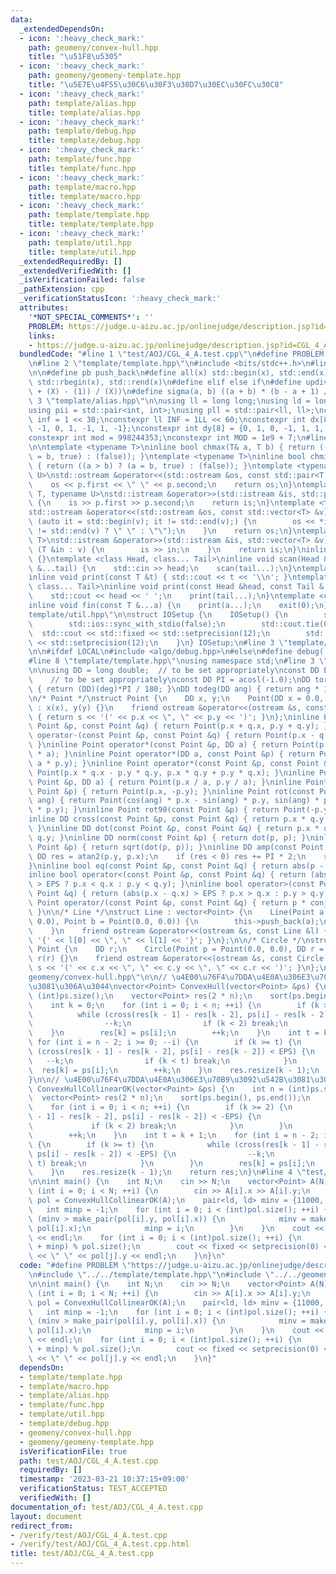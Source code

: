 ```yaml
---
data:
  _extendedDependsOn:
  - icon: ':heavy_check_mark:'
    path: geomeny/convex-hull.hpp
    title: "\u51F8\u5305"
  - icon: ':heavy_check_mark:'
    path: geomeny/geomeny-template.hpp
    title: "\u5E7E\u4F55\u30C6\u30F3\u30D7\u30EC\u30FC\u30C8"
  - icon: ':heavy_check_mark:'
    path: template/alias.hpp
    title: template/alias.hpp
  - icon: ':heavy_check_mark:'
    path: template/debug.hpp
    title: template/debug.hpp
  - icon: ':heavy_check_mark:'
    path: template/func.hpp
    title: template/func.hpp
  - icon: ':heavy_check_mark:'
    path: template/macro.hpp
    title: template/macro.hpp
  - icon: ':heavy_check_mark:'
    path: template/template.hpp
    title: template/template.hpp
  - icon: ':heavy_check_mark:'
    path: template/util.hpp
    title: template/util.hpp
  _extendedRequiredBy: []
  _extendedVerifiedWith: []
  _isVerificationFailed: false
  _pathExtension: cpp
  _verificationStatusIcon: ':heavy_check_mark:'
  attributes:
    '*NOT_SPECIAL_COMMENTS*': ''
    PROBLEM: https://judge.u-aizu.ac.jp/onlinejudge/description.jsp?id=CGL_4_A
    links:
    - https://judge.u-aizu.ac.jp/onlinejudge/description.jsp?id=CGL_4_A
  bundledCode: "#line 1 \"test/AOJ/CGL_4_A.test.cpp\"\n#define PROBLEM \"https://judge.u-aizu.ac.jp/onlinejudge/description.jsp?id=CGL_4_A\"\
    \n#line 2 \"template/template.hpp\"\n#include <bits/stdc++.h>\n#line 3 \"template/macro.hpp\"\
    \n\n#define pb push_back\n#define all(x) std::begin(x), std::end(x)\n#define rall(x)\
    \ std::rbegin(x), std::rend(x)\n#define elif else if\n#define updiv(N, X) (((N)\
    \ + (X) - (1)) / (X))\n#define sigma(a, b) ((a + b) * (b - a + 1) / 2)\n#line\
    \ 3 \"template/alias.hpp\"\n\nusing ll = long long;\nusing ld = long double;\n\
    using pii = std::pair<int, int>;\nusing pll = std::pair<ll, ll>;\nconstexpr int\
    \ inf = 1 << 30;\nconstexpr ll INF = 1LL << 60;\nconstexpr int dx[8] = {1, 0,\
    \ -1, 0, 1, -1, 1, -1};\nconstexpr int dy[8] = {0, 1, 0, -1, 1, 1, -1, -1};\n\
    constexpr int mod = 998244353;\nconstexpr int MOD = 1e9 + 7;\n#line 3 \"template/func.hpp\"\
    \n\ntemplate <typename T>\ninline bool chmax(T& a, T b) { return ((a < b) ? (a\
    \ = b, true) : (false)); }\ntemplate <typename T>\ninline bool chmin(T& a, T b)\
    \ { return ((a > b) ? (a = b, true) : (false)); }\ntemplate <typename T, typename\
    \ U>\nstd::ostream &operator<<(std::ostream &os, const std::pair<T, U> &p) {\n\
    \    os << p.first << \" \" << p.second;\n    return os;\n}\ntemplate <typename\
    \ T, typename U>\nstd::istream &operator>>(std::istream &is, std::pair<T, U> &p)\
    \ {\n    is >> p.first >> p.second;\n    return is;\n}\ntemplate <typename T>\n\
    std::ostream &operator<<(std::ostream &os, const std::vector<T> &v) {\n    for\
    \ (auto it = std::begin(v); it != std::end(v);) {\n        os << *it << ((++it)\
    \ != std::end(v) ? \" \" : \"\");\n    }\n    return os;\n}\ntemplate <typename\
    \ T>\nstd::istream &operator>>(std::istream &is, std::vector<T> &v) {\n    for\
    \ (T &in : v) {\n        is >> in;\n    }\n    return is;\n}\ninline void scan()\
    \ {}\ntemplate <class Head, class... Tail>\ninline void scan(Head &head, Tail\
    \ &...tail) {\n    std::cin >> head;\n    scan(tail...);\n}\ntemplate <class T>\n\
    inline void print(const T &t) { std::cout << t << '\\n'; }\ntemplate <class Head,\
    \ class... Tail>\ninline void print(const Head &head, const Tail &...tail) {\n\
    \    std::cout << head << ' ';\n    print(tail...);\n}\ntemplate <class... T>\n\
    inline void fin(const T &...a) {\n    print(a...);\n    exit(0);\n}\n#line 3 \"\
    template/util.hpp\"\n\nstruct IOSetup {\n    IOSetup() {\n        std::cin.tie(nullptr);\n\
    \        std::ios::sync_with_stdio(false);\n        std::cout.tie(0);\n      \
    \  std::cout << std::fixed << std::setprecision(12);\n        std::cerr << std::fixed\
    \ << std::setprecision(12);\n    }\n} IOSetup;\n#line 3 \"template/debug.hpp\"\
    \n\n#ifdef LOCAL\n#include <algo/debug.hpp>\n#else\n#define debug(...)\n#endif\n\
    #line 8 \"template/template.hpp\"\nusing namespace std;\n#line 3 \"geomeny/geomeny-template.hpp\"\
    \n\nusing DD = long double;  // to be set appropriately\nconst DD EPS = 1e-10;\
    \    // to be set appropriately\nconst DD PI = acosl(-1.0);\nDD torad(int deg)\
    \ { return (DD)(deg)*PI / 180; }\nDD todeg(DD ang) { return ang * 180 / PI; }\n\
    \n/* Point */\nstruct Point {\n    DD x, y;\n    Point(DD x = 0.0, DD y = 0.0)\
    \ : x(x), y(y) {}\n    friend ostream &operator<<(ostream &s, const Point &p)\
    \ { return s << '(' << p.x << \", \" << p.y << ')'; }\n};\ninline Point operator+(const\
    \ Point &p, const Point &q) { return Point(p.x + q.x, p.y + q.y); }\ninline Point\
    \ operator-(const Point &p, const Point &q) { return Point(p.x - q.x, p.y - q.y);\
    \ }\ninline Point operator*(const Point &p, DD a) { return Point(p.x * a, p.y\
    \ * a); }\ninline Point operator*(DD a, const Point &p) { return Point(a * p.x,\
    \ a * p.y); }\ninline Point operator*(const Point &p, const Point &q) { return\
    \ Point(p.x * q.x - p.y * q.y, p.x * q.y + p.y * q.x); }\ninline Point operator/(const\
    \ Point &p, DD a) { return Point(p.x / a, p.y / a); }\ninline Point conj(const\
    \ Point &p) { return Point(p.x, -p.y); }\ninline Point rot(const Point &p, DD\
    \ ang) { return Point(cos(ang) * p.x - sin(ang) * p.y, sin(ang) * p.x + cos(ang)\
    \ * p.y); }\ninline Point rot90(const Point &p) { return Point(-p.y, p.x); }\n\
    inline DD cross(const Point &p, const Point &q) { return p.x * q.y - p.y * q.x;\
    \ }\ninline DD dot(const Point &p, const Point &q) { return p.x * q.x + p.y *\
    \ q.y; }\ninline DD norm(const Point &p) { return dot(p, p); }\ninline DD abs(const\
    \ Point &p) { return sqrt(dot(p, p)); }\ninline DD amp(const Point &p) {\n   \
    \ DD res = atan2(p.y, p.x);\n    if (res < 0) res += PI * 2;\n    return res;\n\
    }\ninline bool eq(const Point &p, const Point &q) { return abs(p - q) < EPS; }\n\
    inline bool operator<(const Point &p, const Point &q) { return (abs(p.x - q.x)\
    \ > EPS ? p.x < q.x : p.y < q.y); }\ninline bool operator>(const Point &p, const\
    \ Point &q) { return (abs(p.x - q.x) > EPS ? p.x > q.x : p.y > q.y); }\ninline\
    \ Point operator/(const Point &p, const Point &q) { return p * conj(q) / norm(q);\
    \ }\n\n/* Line */\nstruct Line : vector<Point> {\n    Line(Point a = Point(0.0,\
    \ 0.0), Point b = Point(0.0, 0.0)) {\n        this->push_back(a);\n        this->push_back(b);\n\
    \    }\n    friend ostream &operator<<(ostream &s, const Line &l) { return s <<\
    \ '{' << l[0] << \", \" << l[1] << '}'; }\n};\n\n/* Circle */\nstruct Circle :\
    \ Point {\n    DD r;\n    Circle(Point p = Point(0.0, 0.0), DD r = 0.0) : Point(p),\
    \ r(r) {}\n    friend ostream &operator<<(ostream &s, const Circle &c) { return\
    \ s << '(' << c.x << \", \" << c.y << \", \" << c.r << ')'; }\n};\n#line 4 \"\
    geomeny/convex-hull.hpp\"\n\n// \u4E00\u76F4\u7DDA\u4E0A\u306E3\u70B9\u3092\u542B\
    \u3081\u306A\u3044\nvector<Point> ConvexHull(vector<Point> &ps) {\n    int n =\
    \ (int)ps.size();\n    vector<Point> res(2 * n);\n    sort(ps.begin(), ps.end());\n\
    \    int k = 0;\n    for (int i = 0; i < n; ++i) {\n        if (k >= 2) {\n  \
    \          while (cross(res[k - 1] - res[k - 2], ps[i] - res[k - 2]) < EPS) {\n\
    \                --k;\n                if (k < 2) break;\n            }\n    \
    \    }\n        res[k] = ps[i];\n        ++k;\n    }\n    int t = k + 1;\n   \
    \ for (int i = n - 2; i >= 0; --i) {\n        if (k >= t) {\n            while\
    \ (cross(res[k - 1] - res[k - 2], ps[i] - res[k - 2]) < EPS) {\n             \
    \   --k;\n                if (k < t) break;\n            }\n        }\n      \
    \  res[k] = ps[i];\n        ++k;\n    }\n    res.resize(k - 1);\n    return res;\n\
    }\n\n// \u4E00\u76F4\u7DDA\u4E0A\u306E3\u70B9\u3092\u542B\u3081\u308B\nvector<Point>\
    \ ConvexHullCollinearOK(vector<Point> &ps) {\n    int n = (int)ps.size();\n  \
    \  vector<Point> res(2 * n);\n    sort(ps.begin(), ps.end());\n    int k = 0;\n\
    \    for (int i = 0; i < n; ++i) {\n        if (k >= 2) {\n            while (cross(res[k\
    \ - 1] - res[k - 2], ps[i] - res[k - 2]) < -EPS) {\n                --k;\n   \
    \             if (k < 2) break;\n            }\n        }\n        res[k] = ps[i];\n\
    \        ++k;\n    }\n    int t = k + 1;\n    for (int i = n - 2; i >= 0; --i)\
    \ {\n        if (k >= t) {\n            while (cross(res[k - 1] - res[k - 2],\
    \ ps[i] - res[k - 2]) < -EPS) {\n                --k;\n                if (k <\
    \ t) break;\n            }\n        }\n        res[k] = ps[i];\n        ++k;\n\
    \    }\n    res.resize(k - 1);\n    return res;\n}\n#line 4 \"test/AOJ/CGL_4_A.test.cpp\"\
    \n\nint main() {\n    int N;\n    cin >> N;\n    vector<Point> A(N);\n    for\
    \ (int i = 0; i < N; ++i) {\n        cin >> A[i].x >> A[i].y;\n    }\n    auto\
    \ pol = ConvexHullCollinearOK(A);\n    pair<ld, ld> minv = {11000, 11000};\n \
    \   int minp = -1;\n    for (int i = 0; i < (int)pol.size(); ++i) {\n        if\
    \ (minv > make_pair(pol[i].y, pol[i].x)) {\n            minv = make_pair(pol[i].y,\
    \ pol[i].x);\n            minp = i;\n        }\n    }\n    cout << pol.size()\
    \ << endl;\n    for (int i = 0; i < (int)pol.size(); ++i) {\n        int j = (i\
    \ + minp) % pol.size();\n        cout << fixed << setprecision(0) << pol[j].x\
    \ << \" \" << pol[j].y << endl;\n    }\n}\n"
  code: "#define PROBLEM \"https://judge.u-aizu.ac.jp/onlinejudge/description.jsp?id=CGL_4_A\"\
    \n#include \"../../template/template.hpp\"\n#include \"../../geomeny/convex-hull.hpp\"\
    \n\nint main() {\n    int N;\n    cin >> N;\n    vector<Point> A(N);\n    for\
    \ (int i = 0; i < N; ++i) {\n        cin >> A[i].x >> A[i].y;\n    }\n    auto\
    \ pol = ConvexHullCollinearOK(A);\n    pair<ld, ld> minv = {11000, 11000};\n \
    \   int minp = -1;\n    for (int i = 0; i < (int)pol.size(); ++i) {\n        if\
    \ (minv > make_pair(pol[i].y, pol[i].x)) {\n            minv = make_pair(pol[i].y,\
    \ pol[i].x);\n            minp = i;\n        }\n    }\n    cout << pol.size()\
    \ << endl;\n    for (int i = 0; i < (int)pol.size(); ++i) {\n        int j = (i\
    \ + minp) % pol.size();\n        cout << fixed << setprecision(0) << pol[j].x\
    \ << \" \" << pol[j].y << endl;\n    }\n}"
  dependsOn:
  - template/template.hpp
  - template/macro.hpp
  - template/alias.hpp
  - template/func.hpp
  - template/util.hpp
  - template/debug.hpp
  - geomeny/convex-hull.hpp
  - geomeny/geomeny-template.hpp
  isVerificationFile: true
  path: test/AOJ/CGL_4_A.test.cpp
  requiredBy: []
  timestamp: '2023-03-21 10:37:15+09:00'
  verificationStatus: TEST_ACCEPTED
  verifiedWith: []
documentation_of: test/AOJ/CGL_4_A.test.cpp
layout: document
redirect_from:
- /verify/test/AOJ/CGL_4_A.test.cpp
- /verify/test/AOJ/CGL_4_A.test.cpp.html
title: test/AOJ/CGL_4_A.test.cpp
---
```

